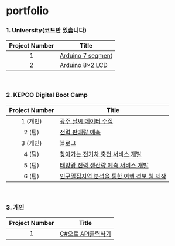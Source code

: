 # portfolio

### 1. University(코드만 있습니다)
|Project Number|Title|
|:----:|----|
|1|[Arduino 7 segment](https://www.tinkercad.com/things/6hINGanReT8-anode-7-segment?sharecode=PCOvt-WR_xaFc8EcV0Jvhz7QnescVChUSaZxOPPbzyY)|
|2|[Arduino 8×2 LCD](https://www.tinkercad.com/things/6wUngBKpGcA-82-lcd?sharecode=EGRf8aJDgXFiqXCGXIVMT3NTuZP4fmuUK0avhgU5DwU)|

<br>

### 2. KEPCO Digital Boot Camp
|Project Number|Title|
|:----:|----|
|1 (개인)|[광주 날씨 데이터 수집](https://github.com/portk/portfolio/blob/main/pages/project1.md)|
|2 (팀)|[전력 판매량 예측](https://github.com/portk/portfolio/blob/main/pages/project2.md)|
|3 (개인)|[블로그](https://github.com/portk/portfolio/blob/main/pages/project3.md)|
|4 (팀)|[찾아가는 전기차 충전 서비스 개발](https://github.com/portk/portfolio/blob/main/pages/project4.md)|
|5 (팀)|[태양광 전력 생산량 예측 서비스 개발](https://github.com/portk/portfolio/blob/main/pages/project5.md)|
|6 (팀)|[인구밀집지역 분석을 통한 여행 정보 웹 제작](https://github.com/portk/portfolio/blob/main/pages/project6.md)|

<br>

### 3. 개인
|Project Number|Title|
|:----:|----|
|1|[C#으로 API출력하기](https://github.com/portk/portfolio/blob/main/pages/project7.md)|
